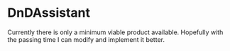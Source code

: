 # DnDAssistant


Currently there is only a minimum viable product available. Hopefully with the passing time I can modify and implement it better.
